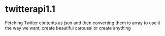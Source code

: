 twitterapi1.1
=============

Fetching Twitter contents as json and then converting them to array to use it the way we want, create beautiful carousal or create anything
